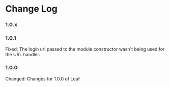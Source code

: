 # Change Log

### 1.0.x


### 1.0.1

Fixed:		The login url passed to the module constructor wasn't being used for the URL handler.

### 1.0.0

Changed:        Changes for 1.0.0 of Leaf
